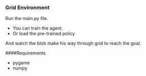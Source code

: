 ### Grid Environment

Run the main.py file.
- You can train the agent.
- Or load the pre-trained policy 

And watch the blob make his way through grid to reach the goal.

####Requirements

- pygame
- numpy